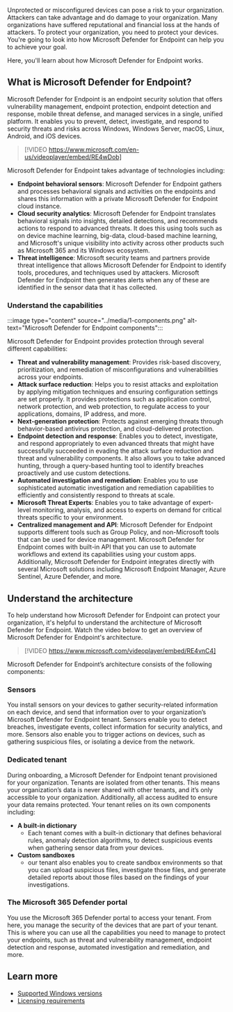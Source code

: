 Unprotected or misconfigured devices can pose a risk to your organization. Attackers can take advantage and do damage to your organization. Many organizations have suffered reputational and financial loss at the hands of attackers. To protect your organization, you need to protect your devices. You're going to look into how Microsoft Defender for Endpoint can help you to achieve your goal.

Here, you'll learn about how Microsoft Defender for Endpoint works.

## What is Microsoft Defender for Endpoint?

Microsoft Defender for Endpoint is an endpoint security solution that offers vulnerability management, endpoint protection, endpoint detection and response, mobile threat defense, and managed services in a single, unified platform.  It enables you to prevent, detect, investigate, and respond to security threats and risks across Windows, Windows Server, macOS, Linux, Android, and iOS devices.

> [!VIDEO https://www.microsoft.com/en-us/videoplayer/embed/RE4wDob]

Microsoft Defender for Endpoint takes advantage of technologies including:

- **Endpoint behavioral sensors**: Microsoft Defender for Endpoint gathers and processes behavioral signals and activities on the endpoints and shares this information with a private Microsoft Defender for Endpoint cloud instance.
- **Cloud security analytics**: Microsoft Defender for Endpoint translates behavioral signals into insights, detailed detections, and recommends actions to respond to advanced threats. It does this using tools such as on device machine learning, big-data, cloud-based machine learning, and Microsoft's unique visibility into activity across other products such as Microsoft 365 and its Windows ecosystem.
- **Threat intelligence**: Microsoft security teams and partners provide threat intelligence that allows Microsoft Defender for Endpoint to identify tools, procedures, and techniques used by attackers. Microsoft Defender for Endpoint then generates alerts when any of these are identified in the sensor data that it has collected.


### Understand the capabilities

:::image type="content" source="../media/1-components.png" alt-text="Microsoft Defender for Endpoint components":::

Microsoft Defender for Endpoint provides protection through several different capabilities:

- **Threat and vulnerability management**: Provides risk-based discovery, prioritization, and remediation of misconfigurations and vulnerabilities across your endpoints.
- **Attack surface reduction**: Helps you to resist attacks and exploitation by applying mitigation techniques and ensuring configuration settings are set properly. It provides protections such as application control, network protection, and web protection, to regulate access to your applications, domains, IP address, and more.
- **Next-generation protection**: Protects against emerging threats through behavior-based antivirus protection, and cloud-delivered protection.
- **Endpoint detection and response**: Enables you to detect, investigate, and respond appropriately to even advanced threats that might have successfully succeeded in evading the attack surface reduction and threat and vulnerability components. It also allows you to take advanced hunting, through a query-based hunting tool to identify breaches proactively and use custom detections.
- **Automated investigation and remediation**: Enables you to use sophisticated automatic investigation and remediation capabilities to efficiently and consistently respond to threats at scale.
- **Microsoft Threat Experts**: Enables you to take advantage of expert-level monitoring, analysis, and access to experts on demand for critical threats specific to your environment.
- **Centralized management and API**:  Microsoft Defender for Endpoint supports different tools such as Group Policy, and non-Microsoft tools that can be used for device management. Microsoft Defender for Endpoint comes with built-in API that you can use to automate workflows and extend its capabilities using your custom apps. Additionally, Microsoft Defender for Endpoint integrates directly with several Microsoft solutions including Microsoft Endpoint Manager, Azure Sentinel, Azure Defender, and more.


## Understand the architecture

To help understand how Microsoft Defender for Endpoint can protect your organization, it's helpful to understand the architecture of Microsoft Defender for Endpoint. Watch the video below to get an overview of Microsoft Defender for Endpoint's architecture.

> [!VIDEO https://www.microsoft.com/videoplayer/embed/RE4vnC4]

Microsoft Defender for Endpoint’s architecture consists of the following components:

### Sensors
You install sensors on your devices to gather security-related information on each device, and send that information over to your organization’s Microsoft Defender for Endpoint tenant. Sensors enable you to detect breaches, investigate events, collect information for security analytics, and more. Sensors also enable you to trigger actions on devices, such as gathering suspicious files, or isolating a device from the network.

### Dedicated tenant
During onboarding, a Microsoft Defender for Endpoint tenant provisioned for your organization. Tenants are isolated from other tenants. This means your organization’s data is never shared with other tenants, and it’s only accessible to your organization. Additionally, all access audited to ensure your data remains protected.  Your tenant relies on its own components including:
- **A built-in dictionary**
  - Each tenant comes with a built-in dictionary that defines behavioral rules, anomaly detection algorithms, to detect suspicious events when gathering sensor data from your devices.
- **Custom sandboxes**
  - our tenant also enables you to create sandbox environments so that you can upload suspicious files, investigate those files, and generate detailed reports about those files based on the findings of your investigations.

### The Microsoft 365 Defender portal

You use the Microsoft 365 Defender portal to access your tenant. From here, you manage the security of the devices that are part of your tenant. This is where you can use all the capabilities you need to manage to protect your endpoints, such as threat and vulnerability management, endpoint detection and response, automated investigation and remediation, and more.



## Learn more

- [Supported Windows versions](/microsoft-365/security/defender-endpoint/minimum-requirements?view=o365-worldwide#hardware-and-software-requirements&preserve-view=true)
- [Licensing requirements](/microsoft-365/security/defender-endpoint/minimum-requirements?view=o365-worldwide#hardware-and-software-requirements&preserve-view=true)
